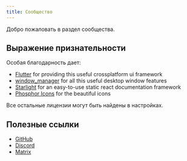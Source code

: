 ```yaml
---
title: Сообщество
---
```


Добро пожаловать в раздел сообщества.

## Выражение признательности

Особая благодарность дает:

- [Flutter](https://github.com/flutter/flutter) for providing this useful crossplatform ui framework
- [window_manager](https://github.com/leanflutter/window_manager) for all this useful desktop window features
- [Starlight](https://github.com/withastro/starlight) for an easy-to-use static react documentation framework
- [Phosphor Icons](https://phosphoricons.com/) for the beautiful icons

Все остальные лицензии могут быть найдены в настройках.

## Полезные ссылки

- [GitHub](https://github.com/LinwoodDev/Butterfly)
- [Discord](https://go.linwood.dev/discord)
- [Matrix](https://go.linwood.dev/matrix)
